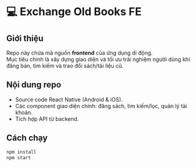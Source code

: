 # 💻 Exchange Old Books FE

## Giới thiệu
Repo này chứa mã nguồn **frontend** của ứng dụng di động.  
Mục tiêu chính là xây dựng giao diện và tối ưu trải nghiệm người dùng khi đăng bán, tìm kiếm và trao đổi sách/tài liệu cũ.  

## Nội dung repo
- Source code React Native (Android & iOS).  
- Các component giao diện chính: đăng sách, tìm kiếm/lọc, quản lý tài khoản.  
- Tích hợp API từ backend.  

## Cách chạy
```bash
npm install
npm start
